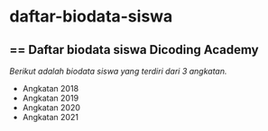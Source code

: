# daftar-biodata-siswa
==
Daftar biodata siswa Dicoding Academy
--

*Berikut adalah biodata siswa yang terdiri dari 3 angkatan.*
- Angkatan 2018
- Angkatan 2019
- Angkatan 2020
- Angkatan 2021
